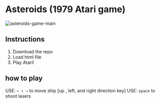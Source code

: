 
# Asteroids (1979 Atari game)

![asteroids-game-main](https://user-images.githubusercontent.com/29616144/177475871-9804d39d-afdc-4db3-bcb1-b924b0931214.jpg)


## Instructions

1. Download the repo
2. Load html file
3. Play Atari!

## how to play
USE: `← ↑ →` to move ship [up , left, and right direction key]
USE: `space` to shoot lasers
